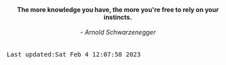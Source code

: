 
<div align="center"><b><span>The more knowledge you have, the more you're free to rely on your instincts.</span></b><br><br><i> - Arnold Schwarzenegger</i></div>
<br><br><kbd>Last updated:Sat Feb  4 12:07:58 2023</kbd>